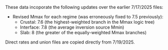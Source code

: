 These data incoporate the following updates over the earlier 7/17/2025 files:

* Revised Mmax for each regime (was erroneously fixed to 7.5 previously):
  * Crustal: 7.6 (the highest-weighted branch in the Mmax logic tree)
  * Interface: 7.8 (the average inversion source Mmin)
  * Slab: 8 (the greater of the equally-weighted Mmax branches)

Direct rates and union files are copied directly from 7/19/2025.

